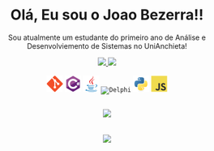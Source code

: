 <h1 align="center">Olá, Eu sou o Joao Bezerra!!</h1>

<p align="center">Sou atualmente um estudante do primeiro ano de Análise e Desenvolviemento de Sistemas no UniAnchieta!</p>

<div align="center">
  <a href="https://github.com/jbezerra9">
    <img height="150em" src="https://github-readme-stats.vercel.app/api?username=jbezerra9&show_icons=true&theme=radical&include_all_commits=true&count_private=true&hide_border=true"/>
    <img height="150em" src="https://github-readme-stats.vercel.app/api/top-langs/?username=jbezerra9&layout=compact&langs_count=8&theme=radical&hide_border=true"/>
    <br />
  </a>
</div>
 
<div align="center"><br>
  <code><img title="Git" alt="Git" height="32" src="https://raw.githubusercontent.com/devicons/devicon/master/icons/git/git-original.svg" /></code>
  <code><img title="Csharp" alt="Csharp" height="32" src="https://raw.githubusercontent.com/devicons/devicon/master/icons/csharp/csharp-original.svg" /></code>
  <code><img title="Java" alt="Java" height="32" src="https://raw.githubusercontent.com/devicons/devicon/master/icons/java/java-original.svg" /></code>
  <code><img title="Delphi" alt="Delphi" height="32" src="https://user-images.githubusercontent.com/102987228/221891926-8cae6c40-85dd-4582-b532-6b0fffe53f87.png" /></code>
  <code><img title="Python" alt="Python" height="32" src="https://raw.githubusercontent.com/devicons/devicon/master/icons/python/python-original.svg" /></code>
  <code><img title="javaScript" alt="JavaScript" height="32" src="https://raw.githubusercontent.com/devicons/devicon/master/icons/javascript/javascript-original.svg" /></code>
</div>
  
  ##
  
<div align="center">
  <div >
      <img src="https://github-readme-streak-stats.herokuapp.com?user=jbezerra9&theme=radical&hide_border=true&date_format=n%2Fj%5B%2FY%5D" />
  </div>
  <br />
  
  <a href="https://www.linkedin.com/in/jbezerra9/" target="_blank"><img src="https://img.shields.io/badge/LinkedIn-0077B5?style=for-the-badge&logo=linkedin&logoColor=white" target="_blank"></a>
  
</div>
